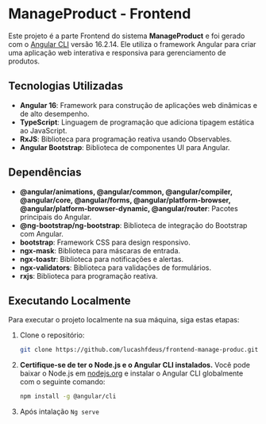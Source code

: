 # ManageProduct - Frontend

Este projeto é a parte Frontend do sistema **ManageProduct** e foi gerado com o [Angular CLI](https://github.com/angular/angular-cli) versão 16.2.14. Ele utiliza o framework Angular para criar uma aplicação web interativa e responsiva para gerenciamento de produtos.

## Tecnologias Utilizadas

- **Angular 16**: Framework para construção de aplicações web dinâmicas e de alto desempenho.
- **TypeScript**: Linguagem de programação que adiciona tipagem estática ao JavaScript.
- **RxJS**: Biblioteca para programação reativa usando Observables.
- **Angular Bootstrap**: Biblioteca de componentes UI para Angular.

## Dependências

- **@angular/animations, @angular/common, @angular/compiler, @angular/core, @angular/forms, @angular/platform-browser, @angular/platform-browser-dynamic, @angular/router**: Pacotes principais do Angular.
- **@ng-bootstrap/ng-bootstrap**: Biblioteca de integração do Bootstrap com Angular.
- **bootstrap**: Framework CSS para design responsivo.
- **ngx-mask**: Biblioteca para máscaras de entrada.
- **ngx-toastr**: Biblioteca para notificações e alertas.
- **ngx-validators**: Biblioteca para validações de formulários.
- **rxjs**: Biblioteca para programação reativa.

## Executando Localmente

Para executar o projeto localmente na sua máquina, siga estas etapas:

1. Clone o repositório:
   ```bash
   git clone https://github.com/lucashfdeus/frontend-manage-produc.git

2. **Certifique-se de ter o Node.js e o Angular CLI instalados.** Você pode baixar o Node.js em [nodejs.org](https://nodejs.org/) e instalar o Angular CLI globalmente com o seguinte comando:
   ```bash
   npm install -g @angular/cli

3. Após intalação `Ng serve`
